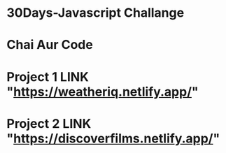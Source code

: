 # 30Days-Javascript Challange
# Chai Aur Code
# Project 1 LINK "https://weatheriq.netlify.app/"
# Project 2 LINK "https://discoverfilms.netlify.app/"


